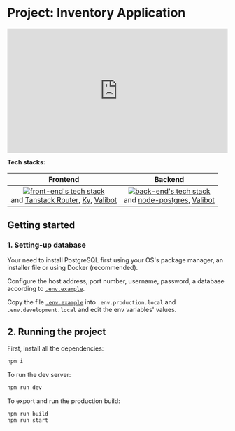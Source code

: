 # Project: Inventory Application

<div style="position: relative; padding-bottom: 56.25%; height: 0;"><iframe id="js_video_iframe" src="  https://jumpshare.com/embed/Pvy3UfCFQTgKFzTDZ17G" frameborder="0" webkitallowfullscreen mozallowfullscreen allowfullscreen style="position: absolute; top: 0; left: 0; width: 100%; height: 100%;"></iframe></div>

**Tech stacks:**

|                                                                                                                                                 Frontend                                                                                                                                                  |                                                                                                                Backend                                                                                                                 |
| :-------------------------------------------------------------------------------------------------------------------------------------------------------------------------------------------------------------------------------------------------------------------------------------------------------: | :------------------------------------------------------------------------------------------------------------------------------------------------------------------------------------------------------------------------------------: |
| [![front-end's tech stack](https://go-skill-icons.vercel.app/api/icons?i=vite,ts,react,reactquery,tailwind,daisyui)](https://github.com/LelouchFR/skill-icons) <br /> and [Tanstack Router](https://tanstack.com/router/latest), [Ky](https://github.com/sindresorhus/ky), [Valibot](https://valibot.dev) | [![back-end's tech stack](https://go-skill-icons.vercel.app/api/icons?i=nodejs,ts,express,postgresql)](https://github.com/LelouchFR/skill-icons) <br /> and [node-postgres](https://node-postgres.com), [Valibot](https://valibot.dev) |

## Getting started

### 1. Setting-up database

Your need to install PostgreSQL first using your OS's package manager, an installer file or using Docker (recommended).

Configure the host address, port number, username, password, a database according to [`.env.example`](./.env.example).

Copy the file [`.env.example`](./.env.example) into `.env.production.local` and `.env.development.local` and edit the env variables' values.

## 2. Running the project

First, install all the dependencies:

```bash
npm i
```

To run the dev server:

```bash
npm run dev
```

To export and run the production build:

```bash
npm run build
npm run start
```

